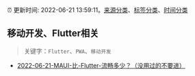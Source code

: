 :alarm_clock: 更新时间: 2022-06-21 13:59:11。[来源分类](../README.md)、[标签分类](../TAGS.md)、[时间分类](../TIMELINE.md)

## 移动开发、Flutter相关


> 关键字：`Flutter`、`PWA`、`移动开发`



- [2022-06-21-MAUI-比-Flutter-流畅多少？（没用过的不要进）](https://www.v2ex.com/t/861159) 